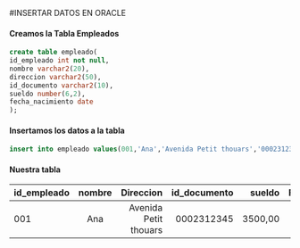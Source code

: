 #INSERTAR DATOS EN ORACLE

#### Creamos la Tabla Empleados
```sql
create table empleado(
id_empleado int not null,
nombre varchar2(20),
direccion varchar2(50),
id_documento varchar2(10),
sueldo number(6,2),
fecha_nacimiento date
);
```

#### Insertamos los datos a la tabla
```sql
insert into empleado values(001,'Ana','Avenida Petit thouars','0002312345',3500,00,to_date('01/04/2022', 'dd/mm/yyyy');
```

#### Nuestra tabla
 | id_empleado    | nombre      | Direccion           | id_documento |  sueldo   | FECHA_NACIMIENTO   |
 | ---------------|:-----------:|--------------------:|-------------:|----------:|-------------------:|
 | 001            |   Ana       |Avenida Petit thouars|0002312345    |  3500,00  |01/04/2022          |
